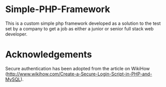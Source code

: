 # Simple-PHP-Framework
This is a custom simple php framework developed as a solution to the test set by a company to get a job as either a junior or senior full stack web developer.
# Acknowledgements 
Secure authentication has been adopted from the article on WikiHow (http://www.wikihow.com/Create-a-Secure-Login-Script-in-PHP-and-MySQL). 